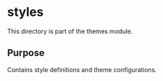 # styles

This directory is part of the themes module.

## Purpose

Contains style definitions and theme configurations.
